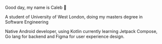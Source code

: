 Good day, my name is Caleb 👋

A student of University of West London, doing my masters degree in Software Engineering

Native Android developer, using Kotlin currently learning Jetpack Compose, Go lang for backend and Figma for user experience design.
